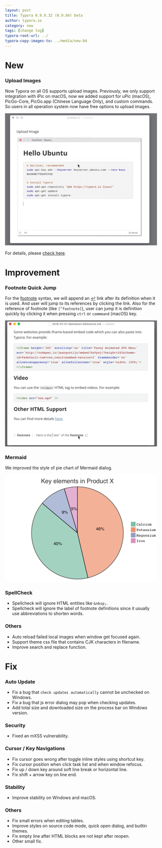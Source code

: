 ```yaml
---
layout: post
title: Typora 0.9.9.32 (0.9.84) beta
author: typora.io
category: new
tags: [change log]
typora-root-url: ../
typora-copy-images-to: ../media/new-84
---
```




# New

### Upload Images

Now Typora on all OS supports upload images. Previously, we only support integration with iPic on macOS, now we added support for uPic (macOS), PicGo-Core, PicGo.app (Chinese Language Only), and custom commands. So users in all operation system now have free options to upload images. 

<img src="/media/image-upload/upload.gif" alt="upload" style="zoom:50%;" />

For details, please [check here](/Upload-Image).

# Improvement

### Footnote Quick Jump

For the [footnote](/Markdown-Reference/#footnotes) syntax, we will append an <a href="#">↩</a> link after its definition when it is used. And user will jump to its references by clicking the link. Also for the reference of footnote (like `[^footnote]`), user can jump it is definition quickly by clicking it when pressing `ctrl` or `commmand` (macOS) key.

<img src="/media/new-84/2020-02-23 18-04-19.2020-02-23 18_05_49.gif" alt="2020-02-23 18-04-19.2020-02-23 18_05_49" style="zoom:50%;" />

### Mermaid

We improved the style of pie chart of Mermaid dialog.

<img src="/media/new-84/Screen Shot 2020-02-23 at 18.13.17.png" alt="Screen Shot 2020-02-23 at 18.13.17" style="zoom:50%;" />

### SpellCheck

- Spellcheck will ignore HTML entities like `&nbsp;`.
- Spellcheck will ignore the label of footnote definitions since it usually use abbreviations to shorten words.

### Others

- Auto reload failed local images when window get focused again.
- Support theme css file that contains CJK characters in filename.
- Improve search and replace function.

# Fix

### Auto Update

- Fix a bug that `check updates automatically` cannot be unchecked on Windows.
- Fix a bug that js error dialog may pop when checking updates.
- Add total size and downloaded size on the process bar on Windows version.

### Security

- Fixed an mXSS vulnerability.

### Cursor / Key Navigations 

- Fix cursor goes wrong after toggle inline styles using shortcut key.
- Fix cursor position when click task list and when window refocus.
- Fix up / down key around soft line break or horizontal line.
- Fix shift + arrow key on line end.

### Stability

- Improve stability on Windows and macOS.

### Others

- Fix small errors when editing tables.
- Improve styles on source code mode, quick open dialog, and builtin themes.
- Fix empty line after HTML blocks are not kept after reopen.
- Other small fix.